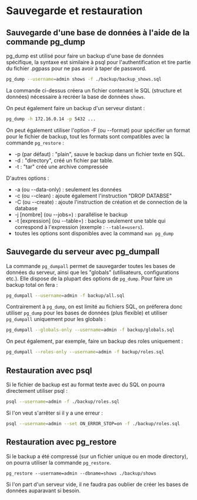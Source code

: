 # Sauvegarde et restauration

## Sauvegarde d'une base de données à l'aide de la commande pg_dump

pg_dump est utilisé pour faire un backup d'une base de données spécifique, la syntaxe est similaire à psql pour l'authentification et tire partie du fichier .pgpass pour ne pas avoir à taper de password.

```bash
pg_dump --username=admin shows -f ./backup/backup_shows.sql
```

La commande ci-dessus créera un fichier contenant le SQL (structure et données) nécessaire à recréer la base de données `shows`.

On peut également faire un backup d'un serveur distant :

```bash
pg_dump -h 172.16.0.14 -p 5432 ...
```

On peut également utiliser l'option -F (ou --format) pour spécifier un format pour le fichier de backup, tout les formats sont compatibles avec la commande `pg_restore` :

* -p (par défaut) : "plain", sauve le backup dans un fichier texte en SQL.
* -d : "directory", créé un fichier par table.
* -t : "tar" créé une archive compressée

D'autres options :

* -a (ou --data-only) : seulement les données
* -c (ou --clean) : ajoute également l'instruction "DROP DATABSE"
* -C (ou --create) : ajoute l'instruction de création et de connection de la database
* -j [nombre] (ou --jobs=) : parallélise le backup
* -t [expression] (ou --table=) : backup seulement une table qui correspond à l'expression  (exemple : `--table=users`).
* toutes les options sont disponibles avec la command `man pg_dump`

## Sauvegarde du serveur avec pg_dumpall

La commande `pg_dumpall` permet de sauvegarder toutes les bases de données du serveur, ainsi que les "globals" (utilisateurs, configurations etc.). Elle dispose de la plupart des options de `pg_dump`. Pour faire un backup total on fera :

```bash
pg_dumpall --username=admin -f backup/all.sql
```

Contrairement à `pg_dump`, on est limité au fichiers SQL, on préferera donc utiliser `pg_dump` pour les bases de données (plus flexible) et utiliser `pg_dumpall` uniquement pour les globals :

```bash
pg_dumpall --globals-only --username=admin -f backup/globals.sql
```

On peut également, par exemple, faire un backup des roles uniquement :

```bash
pg_dumpall --roles-only --username=admin -f backup/roles.sql
```

## Restauration avec psql

Si le fichier de backup est au format texte avec du SQL on pourra directement utiliser psql :

```bash
psql --username=admin -f ./backup/roles.sql
```

Si l'on veut s'arrêter si il y a une erreur :

```bash
psql --username=admin --set ON_ERROR_STOP=on -f ./backup/roles.sql
```

## Restauration avec pg_restore

Si le backup a été compressé (sur un fichier unique ou en mode directory), on pourra utiliser la commande `pg_restore`.

```
pg_restore --username=admin --dbname=shows ./backup/shows
```

Si l'on part d'un serveur vide, il ne faudra pas oublier de créer les bases de données auparavant si besoin.
